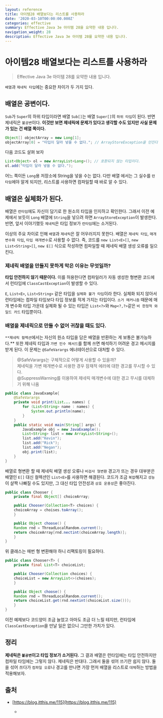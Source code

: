 ```yaml
---
layout: reference
title: 아이템28 배열보다는 리스트를 사용하라
date: '2020-03-10T00:00:00.000Z'
categories: effective
summary: Effective Java 3e 아이템 28을 요약한 내용 입니다.
navigation_weight: 28
description: Effective Java 3e 아이템 28를 요약한 내용 입니다.
---
```


# 아이템28 배열보다는 리스트를 사용하라

> Effective Java 3e 아이템 28를 요약한 내용 입니다.

`배열`과 `제네릭 타입`에는 중요한 차이가 두 가지 있다.

## 배열은 공변이다.

`Sub`가 `Super`의 하위 타입이라면 배열 `Sub[]`는 배열 `Super[]`의 `하위 타입`이 된다. 반면 제네릭은 `불공변`이다. **이것만 보면 제네릭에 문제가 있다고 생각할 수도 있지만 사실 문제가 있는 건 배열 쪽이다.**

```java
Object[] objectArray = new Long[1];
objectArray[0] = "타입이 달라 넣을 수 없다."; // ArrayStoreException을 던진다.
```

다음 코드도 살펴 보자

```java
List<Object> ol = new ArrayList<Long>(); // 호환되지 않는 타입이다.
ol.add("타입이 달라 넣을 수 없다.");
```

어느 쪽이든 `Long`용 저장소에 String을 넣을 수는 없다. 다만 배열 에서는 그 실수를 `런타임`에야 알게 되지만, 리스트를 사용하면 컴파일할 때 바로 알 수 있다.

## 배열은 실체화가 된다.

배열은 `런타임`에도 자신이 담기로 한 원소의 타입을 인지하고 확인한다. 그래서 이전 예제에서 보듯이 `Long` 배열에 `String`을 넣으려 하면 `ArrayStoreException`이 발생한다. 반면, 앞서 이야기했듯 `제네릭`은 타입 정보가 `런타임`에는 소거된다.

이상의 주요 차이로 인해 `배열`과 `제네릭`은 잘 어우러지지 못한다. 배열은 `제네릭 타입`, `매개변수화 타입`, `타입 매개변수`로 사용할 수 없다. 즉, 코드를 `new List<E>[]`, `new List<String>[]`, `new E[]` 식으로 작성하면 컴파일할 때 제네릭 배열 생성 오류를 일으킨다.

### 제네릭 배열을 만들지 못하게 막은 이유는 무엇일까?

**타입 안전하지 않기 때문이다.** 이를 허용한다면 컴파일러가 자동 생성한 형변환 코드에서 런타임에 `ClassCastException`이 발생할 수 있다.

`E`, `List<E>`, `List<String>` 같은 타입을 `실체화 불가 타입`이라 한다. 실체화 되지 않아서 런타임에는 컴파일 타임보다 타입 정보를 적게 가지는 타입이다. `소거 메커니즘` 때문에 매개 변수화 타입 가운데 실체화 될 수 있는 타입은 `List<?>`와 `Map<?,?>`같은 `비 한정적 와일드 카드` 타입뿐이다.

### 배열을 제네릭으로 만들 수 없어 귀찮을 때도 있다.

`**제네릭 컬렉션`에서는 자신의 원소 타입을 담은 배열을 반환하는 게 보통은 불가능하다.\*\* 또한 제네릭 타입과 `가변 인수 메서드`를 함께 쓰면 해석하기 어려운 경고 메시지를 받게 된다. 이 문제는 `@SafeVarargs` 에너테이션으로 대처할 수 있다.

> @SafeVarargs는 구체적으로 어떻게 사용할 수 있을까?  
>  제네릭을 가변 매개변수로 사용한 경우 잠재적 에러에 대한 경고를 무시할 수 있다.  
>  @SuppressWarning를 이용하여 제네릭 매개변수에 대한 경고 무시를 대체하기 위해 나옴

```java
public class JavaExample{  
    @SafeVarargs
    private void print(List... names) {  
        for (List<String> name : names) {  
            System.out.println(name);  
        }  
    }  
    public static void main(String[] args) {  
        JavaExample obj = new JavaExample();  
        List<String> list = new ArrayList<String>();  
        list.add("Kevin");  
        list.add("Rick"); 
        list.add("Negan");
        obj.print(list);  
    }      
}
```

배열로 형변환 할 때 제네릭 배열 생성 오류나 `비검사 형변환` 경고가 뜨는 경우 대부분은 배열인 `E[]` 대신 컬렉션인 `List<E>`를 사용하면 해결된다. 코드가 조금 `복잡`해지고 `성능`이 살짝 나빠질 수도 있지만, 그 대신 타입 안전성과 `상호 운용성`은 좋아진다.

```java
public class Chooser {
    private final Object[] choiceArray;

    public Chooser(Collection<T> choices) {
    choiceArray = choises.toArray();
    }

    public Object choose() {
    Random rnd = ThreadLocalRandom.current();
    return choiceArray[rnd.nectint(choiceArray.length)];
    }
}
```

위 클래스는 매번 형 변환해야 하니 리팩토링이 필요하다.

```java
public class Chooser<T> {
    private final List<T> choiceList;

    public Chooser(Collection choices) {
    choiceList = new ArrayList<>(choises);
    }

    public Object choose() {
    Random rnd = ThreadLocalRandom.current();
    return choiceList.get(rnd.nextint(choiceList.size()));
    }
}
```

이전 예제보다 코드양이 조금 늘었고 아마도 조금 더 느릴 테지만, 런타임에 `ClassCastException`을 만날 일은 없으니 그만한 가치가 있다.

## 정리

**제네릭은 `불공변`이고 타입 정보가 소거된다.** 그 결과 배열은 런타임에는 타입 안전하지만 컴파일 타임에는 그렇지 않다. 제네릭은 반대다. 그래서 둘을 섞어 쓰기란 쉽지 않다. 둘을 섞어 쓰다가 `컴파일 오류`나 경고를 만나면 가장 먼저 배열을 리스트로 `대체`하는 방법을 적용해보자.

## 출처

* [https://blog.itthis.me/115](https://blog.itthis.me/115)

  -

